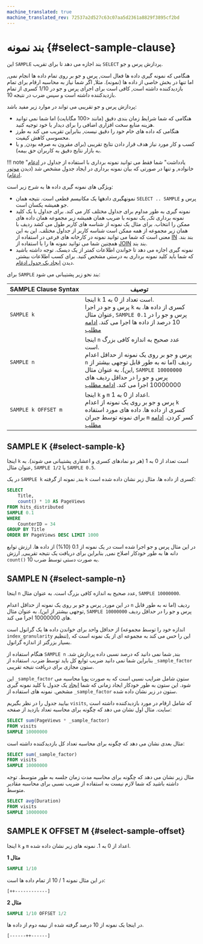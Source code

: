 ```yaml
---
machine_translated: true
machine_translated_rev: 72537a2d527c63c07aa5d2361a8829f3895cf2bd
---
```


# بند نمونه {#select-sample-clause}

این `SAMPLE` بند اجازه می دهد تا برای تقریب `SELECT` پردازش پرس و جو.

هنگامی که نمونه گیری داده ها فعال است, پرس و جو بر روی تمام داده ها انجام نمی, اما تنها در بخش خاصی از داده ها (نمونه). مثلا, اگر شما نیاز به محاسبه ارقام برای تمام بازدیدکننده داشته است, کافی است برای اجرای پرس و جو در 1/10 کسری از تمام بازدیدکننده داشته است و سپس ضرب در نتیجه 10.

پردازش پرس و جو تقریبی می تواند در موارد زیر مفید باشد:

-   هنگامی که شما شرایط زمان بندی دقیق (مانند \<100 مگابایت) اما شما نمی توانید هزینه منابع سخت افزاری اضافی را برای دیدار با خود توجیه کنید.
-   هنگامی که داده های خام خود را دقیق نیست, بنابراین تقریب می کند به طرز محسوسی کاهش کیفیت.
-   کسب و کار مورد نیاز هدف قرار دادن نتایج تقریبی (برای مقرون به صرفه بودن, و یا به بازار نتایج دقیق به کاربران حق بیمه).

!!! note "یادداشت"
    شما فقط می توانید نمونه برداری با استفاده از جداول در [ادغام](../../../engines/table-engines/mergetree-family/mergetree.md) خانواده, و تنها در صورتی که بیان نمونه برداری در ایجاد جدول مشخص شد (دیدن [موتور ادغام](../../../engines/table-engines/mergetree-family/mergetree.md#table_engine-mergetree-creating-a-table)).

ویژگی های نمونه گیری داده ها به شرح زیر است:

-   نمونهگیری دادهها یک مکانیسم قطعی است. نتیجه همان `SELECT .. SAMPLE` پرس و جو همیشه یکسان است.
-   نمونه گیری به طور مداوم برای جداول مختلف کار می کند. برای جداول با یک کلید نمونه برداری تک, یک نمونه با ضریب همان همیشه زیر مجموعه همان داده های ممکن را انتخاب. برای مثال یک نمونه از شناسه های کاربر طول می کشد ردیف با همان زیر مجموعه از همه ممکن است شناسه کاربر از جداول مختلف. این به این معنی است که شما می توانید نمونه در کارخانه های فرعی در استفاده از [IN](../../operators/in.md) بند بند. همچنین شما می توانید نمونه ها را با استفاده از [JOIN](join.md) بند بند.
-   نمونه گیری اجازه می دهد تا خواندن اطلاعات کمتر از یک دیسک. توجه داشته باشید که شما باید کلید نمونه برداری به درستی مشخص کنید. برای کسب اطلاعات بیشتر, دیدن [ایجاد یک جدول ادغام](../../../engines/table-engines/mergetree-family/mergetree.md#table_engine-mergetree-creating-a-table).

برای `SAMPLE` بند نحو زیر پشتیبانی می شود:

| SAMPLE Clause Syntax | توصیف                                                                                                                                                                                                                                                         |
|----------------------|---------------------------------------------------------------------------------------------------------------------------------------------------------------------------------------------------------------------------------------------------------------|
| `SAMPLE k`           | اینجا `k` است تعداد از 0 به 1.</br>پرس و جو در اجرا `k` کسری از داده ها. به عنوان مثال, `SAMPLE 0.1` پرس و جو را در 10 درصد از داده ها اجرا می کند. [ادامه مطلب](#select-sample-k)                                                                            |
| `SAMPLE n`           | اینجا `n` عدد صحیح به اندازه کافی بزرگ است.</br>پرس و جو بر روی یک نمونه از حداقل اعدام `n` ردیف (اما نه به طور قابل توجهی بیشتر از این). به عنوان مثال, `SAMPLE 10000000` پرس و جو را در حداقل ردیف های 10000000 اجرا می کند. [ادامه مطلب](#select-sample-n) |
| `SAMPLE k OFFSET m`  | اینجا `k` و `m` اعداد از 0 به 1.</br>پرس و جو بر روی یک نمونه از اعدام `k` کسری از داده ها. داده های مورد استفاده برای نمونه توسط جبران `m` کسر کردن. [ادامه مطلب](#select-sample-offset)                                                                     |

## SAMPLE K {#select-sample-k}

اینجا `k` است تعداد از 0 به 1 (هر دو نمادهای کسری و اعشاری پشتیبانی می شوند). به عنوان مثال, `SAMPLE 1/2` یا `SAMPLE 0.5`.

در یک `SAMPLE k` بند, نمونه از گرفته `k` کسری از داده ها. مثال زیر نشان داده شده است:

``` sql
SELECT
    Title,
    count() * 10 AS PageViews
FROM hits_distributed
SAMPLE 0.1
WHERE
    CounterID = 34
GROUP BY Title
ORDER BY PageViews DESC LIMIT 1000
```

در این مثال پرس و جو اجرا شده است در یک نمونه از 0.1 (10%) از داده ها. ارزش توابع دانه ها به طور خودکار اصلاح نمی, بنابراین برای دریافت یک نتیجه تقریبی, ارزش `count()` به صورت دستی توسط ضرب 10.

## SAMPLE N {#select-sample-n}

اینجا `n` عدد صحیح به اندازه کافی بزرگ است. به عنوان مثال, `SAMPLE 10000000`.

در این مورد, پرس و جو بر روی یک نمونه از حداقل اعدام `n` ردیف (اما نه به طور قابل توجهی بیشتر از این). به عنوان مثال, `SAMPLE 10000000` پرس و جو را در حداقل ردیف های 10000000 اجرا می کند.

از حداقل واحد برای خواندن داده ها یک گرانول است (اندازه خود را توسط مجموعه `index_granularity` تنظیم), این را حس می کند به مجموعه ای از یک نمونه است که بسیار بزرگتر از اندازه گرانول.

هنگام استفاده از `SAMPLE n` بند, شما نمی دانید که درصد نسبی داده پردازش شد. بنابراین شما نمی دانید ضریب توابع کل باید توسط ضرب. استفاده از `_sample_factor` ستون مجازی برای دریافت نتیجه تقریبی.

این `_sample_factor` ستون شامل ضرایب نسبی است که به صورت پویا محاسبه می شود. این ستون به طور خودکار ایجاد زمانی که شما [ایجاد](../../../engines/table-engines/mergetree-family/mergetree.md#table_engine-mergetree-creating-a-table) یک جدول با کلید نمونه گیری مشخص. نمونه های استفاده از `_sample_factor` ستون در زیر نشان داده شده.

بیایید جدول را در نظر بگیریم `visits`, که شامل ارقام در مورد بازدیدکننده داشته است سایت. مثال اول نشان می دهد که چگونه برای محاسبه تعداد بازدید از صفحه:

``` sql
SELECT sum(PageViews * _sample_factor)
FROM visits
SAMPLE 10000000
```

مثال بعدی نشان می دهد که چگونه برای محاسبه تعداد کل بازدیدکننده داشته است:

``` sql
SELECT sum(_sample_factor)
FROM visits
SAMPLE 10000000
```

مثال زیر نشان می دهد که چگونه برای محاسبه مدت زمان جلسه به طور متوسط. توجه داشته باشید که شما لازم نیست به استفاده از ضریب نسبی برای محاسبه مقادیر متوسط.

``` sql
SELECT avg(Duration)
FROM visits
SAMPLE 10000000
```

## SAMPLE K OFFSET M {#select-sample-offset}

اینجا `k` و `m` اعداد از 0 به 1. نمونه های زیر نشان داده شده.

**مثال 1**

``` sql
SAMPLE 1/10
```

در این مثال نمونه 1 / 10 از تمام داده ها است:

`[++------------]`

**مثال 2**

``` sql
SAMPLE 1/10 OFFSET 1/2
```

در اینجا یک نمونه از 10 درصد گرفته شده از نیمه دوم از داده ها.

`[------++------]`
